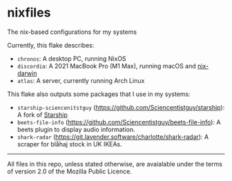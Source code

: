 # nixfiles

The nix-based configurations for my systems

Currently, this flake describes:
- `chronos`: A desktop PC, running NixOS
- `discordia`: A 2021 MacBook Pro (M1 Max), running macOS and [nix-darwin](https://github.com/LnL7/nix-darwin)
- `atlas`: A server, currently running Arch Linux

This flake also outputs some packages that I use in my systems:
- `starship-sciencenitstguy` (https://github.com/Sciencentistguy/starship): A fork of [Starship](https://starship.rs/)
- `beets-file-info` (https://github.com/Sciencentistguy/beets-file-info): A beets plugin to display audio information.
- `shark-radar` (https://git.lavender.software/charlotte/shark-radar): A scraper for blåhaj stock in UK IKEAs.

---

All files in this repo, unless stated otherwise, are avaialable under the terms of version 2.0 of the Mozilla Public Licence.
